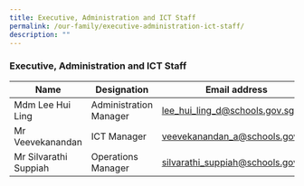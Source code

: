 ```yaml
---
title: Executive, Administration and ICT Staff
permalink: /our-family/executive-administration-ict-staff/
description: ""
---
```

### Executive, Administration and ICT Staff

| Name | Designation | Email address |
|---|---|---|
| Mdm Lee Hui Ling | Administration Manager  | lee_hui_ling_d@schools.gov.sg |
| Mr Veevekanandan | ICT Manager | veevekanandan_a@schools.gov.sg |
| Mr Silvarathi Suppiah | Operations Manager | silvarathi_suppiah@schools.gov.sg |